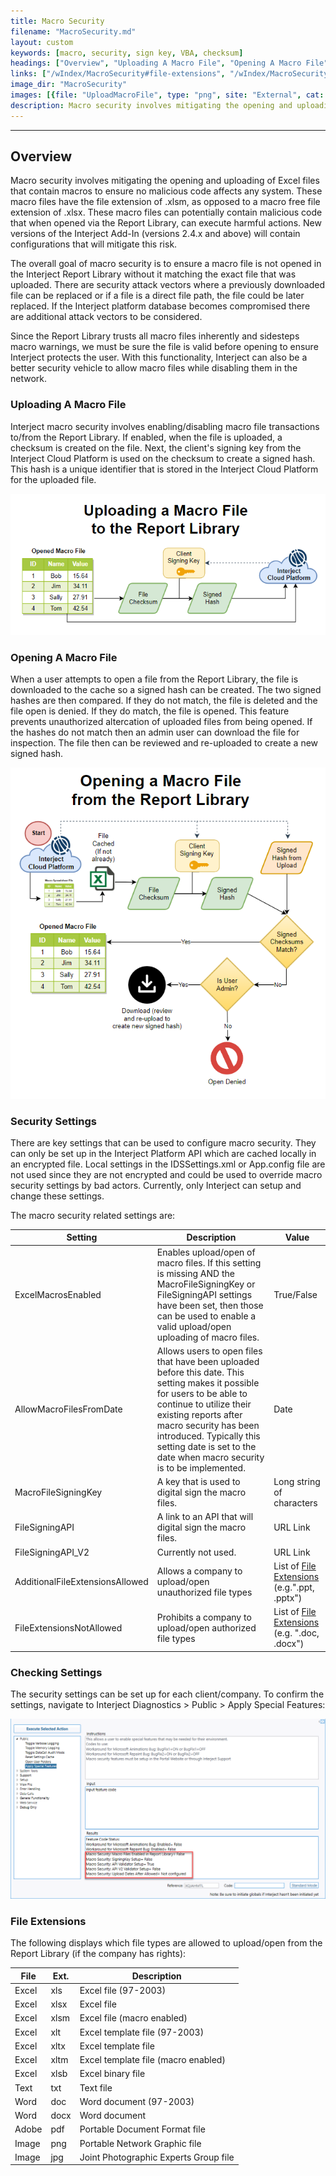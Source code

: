 ```yaml
---
title: Macro Security
filename: "MacroSecurity.md"
layout: custom
keywords: [macro, security, sign key, VBA, checksum]
headings: ["Overview", "Uploading A Macro File", "Opening A Macro File", "Security Settings", "Checking Settings", "File Extensions"]
links: ["/wIndex/MacroSecurity#file-extensions", "/wIndex/MacroSecurity#file-extensions"]
image_dir: "MacroSecurity"
images: [{file: "UploadMacroFile", type: "png", site: "External", cat: "Flow Chart", sub: "Uploading Macro File", report: "", ribbon: "", config: ""},{file: "OpenMacroFile", type: "png", site: "External", cat: "Flow Chart", sub: "Opening a Macro File", report: "", ribbon: "", config: ""},{file: "DiagnosticsMacroSecuritySettings", type: "png", site: "Addin", cat: "Diagnostics", sub: "Apply Special Features", report: "", ribbon: "", config: ""}]
description: Macro security involves mitigating the opening and uploading of Excel files that contain macros to ensure no malicious code affects any system.
---
```

* * *

## Overview

Macro security involves mitigating the opening and uploading of Excel files that contain macros to ensure no malicious code affects any system. These macro files have the file extension of .xlsm, as opposed to a macro free file extension of .xlsx. These macro files can potentially contain malicious code that when opened via the Report Library, can execute harmful actions. New versions of the Interject Add-In (versions 2.4.x and above) will contain configurations that will mitigate this risk. 

The overall goal of macro security is to ensure a macro file is not opened in the Interject Report Library without it matching the exact file that was uploaded. There are security attack vectors where a previously downloaded file can be replaced or if a file is a direct file path, the file could be later replaced.  If the Interject platform database becomes compromised there are additional attack vectors to be considered.

Since the Report Library trusts all macro files inherently and sidesteps macro warnings, we must be sure the file is valid before opening to ensure Interject protects the user.  With this functionality, Interject can also be a better security vehicle to allow macro files while disabling them in the network.

### Uploading A Macro File

Interject macro security involves enabling/disabling macro file transactions to/from the Report Library. If enabled, when the file is uploaded, a checksum is created on the file. Next, the client's signing key from the Interject Cloud Platform is used on the checksum to create a signed hash. This hash is a unique identifier that is stored in the Interject Cloud Platform for the uploaded file.

![](/images/MacroSecurity/UploadMacroFile.png)
<br>

### Opening A Macro File

When a user attempts to open a file from the Report Library, the file is downloaded to the cache so a signed hash can be created. The two signed hashes are then compared. If they do not match, the file is deleted and the file open is denied. If they do match, the file is opened. This feature prevents unauthorized altercation of uploaded files from being opened. If the hashes do not match then an admin user can download the file for inspection. The file then can be reviewed and re-uploaded to create a new signed hash.

![](/images/MacroSecurity/OpenMacroFile.png)
<br>

### Security Settings

There are key settings that can be used to configure macro security. They can only be set up in the Interject Platform API which are cached locally in an encrypted file. Local settings in the IDSSettings.xml or App.config file are not used since they are not encrypted and could be used to override macro security settings by bad actors. Currently, only Interject can setup and change these settings.
 
The macro security related settings are:

| Setting | Description | Value |
|----|----|----|
| ExcelMacrosEnabled | Enables upload/open of macro files. If this setting is missing AND the MacroFileSigningKey or FileSigningAPI settings have been set, then those can be used to enable a valid upload/open uploading of macro files. | True/False |
| AllowMacroFilesFromDate | Allows users to open files that have been uploaded before this date. This setting makes it possible for users to be able to continue to utilize their existing reports after macro security has been introduced. Typically this setting date is set to the date when macro security is to be implemented. | Date |
| MacroFileSigningKey | A key that is used to digital sign the macro files. | Long string of characters |
| FileSigningAPI | A link to an API that will digital sign the macro files. | URL Link |
| FileSigningAPI_V2 | Currently not used. | URL Link |
| AdditionalFileExtensionsAllowed | Allows a company to upload/open unauthorized file types | List of [File Extensions](/wIndex/MacroSecurity#file-extensions) (e.g.".ppt, .pptx")|
| FileExtensionsNotAllowed | Prohibits a company to upload/open authorized file types | List of [File Extensions](/wIndex/MacroSecurity#file-extensions) (e.g. ".doc, .docx")|

### Checking Settings

The security settings can be set up for each client/company. To confirm the settings, navigate to Interject Diagnostics > Public > Apply Special Features:

![](/images/MacroSecurity/DiagnosticsMacroSecuritySettings.png)

### File Extensions

The following displays which file types are allowed to upload/open from the Report Library (if the company has rights):

| File | Ext. | Description |
|----|----|----|
| Excel | xls | Excel file (97-2003) |
| Excel | xlsx | Excel file | 
| Excel | xlsm | Excel file (macro enabled) |
| Excel | xlt | Excel template file (97-2003) |
| Excel | xltx | Excel template file |
| Excel | xltm | Excel template file (macro enabled) |
| Excel | xlsb | Excel binary file |
| Text | txt | Text file |
| Word | doc | Word document (97-2003) |
| Word | docx | Word document |
| Adobe | pdf | Portable Document Format file | 
| Image | png | Portable Network Graphic file |
| Image | jpg | Joint Photographic Experts Group file |
 
